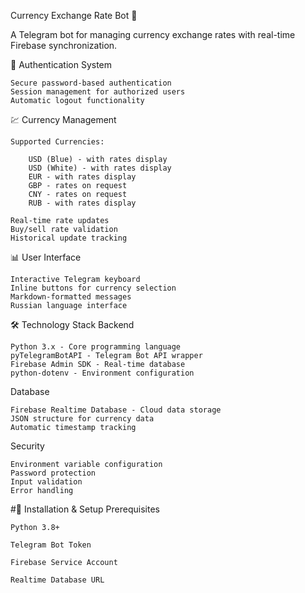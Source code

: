 Currency Exchange Rate Bot 💱

A Telegram bot for managing currency exchange rates with real-time Firebase synchronization.

🔐 Authentication System

    Secure password-based authentication
    Session management for authorized users
    Automatic logout functionality

💹 Currency Management

    Supported Currencies:

        USD (Blue) - with rates display
        USD (White) - with rates display
        EUR - with rates display
        GBP - rates on request
        CNY - rates on request
        RUB - with rates display

    Real-time rate updates
    Buy/sell rate validation
    Historical update tracking

📊 User Interface

    Interactive Telegram keyboard
    Inline buttons for currency selection
    Markdown-formatted messages
    Russian language interface

🛠 Technology Stack
Backend

    Python 3.x - Core programming language
    pyTelegramBotAPI - Telegram Bot API wrapper
    Firebase Admin SDK - Real-time database
    python-dotenv - Environment configuration

Database

    Firebase Realtime Database - Cloud data storage
    JSON structure for currency data
    Automatic timestamp tracking

Security

    Environment variable configuration
    Password protection
    Input validation
    Error handling

#🔧 Installation & Setup
    Prerequisites

    Python 3.8+

    Telegram Bot Token

    Firebase Service Account

    Realtime Database URL
